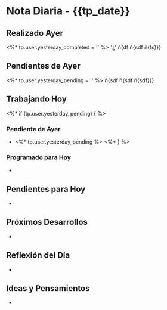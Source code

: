# Nota Diaria - {{tp_date}}

## Realizado Ayer
<%* tp.user.yesterday_completed = '' %>
'¿'
ñ{df
ñ{sdf
ñ{fs}}}

## Pendientes de Ayer
<%* tp.user.yesterday_pending = '' %>
ñ{sdf
ñ{sdf
ñ{sdf}}}

## Trabajando Hoy
<%* if (tp.user.yesterday_pending) { %>
### Pendiente de Ayer
- <%* tp.user.yesterday_pending %>
<%* } %>

### Programado para Hoy
- 

## Pendientes para Hoy
- 

## Próximos Desarrollos
- 

## Reflexión del Día
- 

## Ideas y Pensamientos
- 
